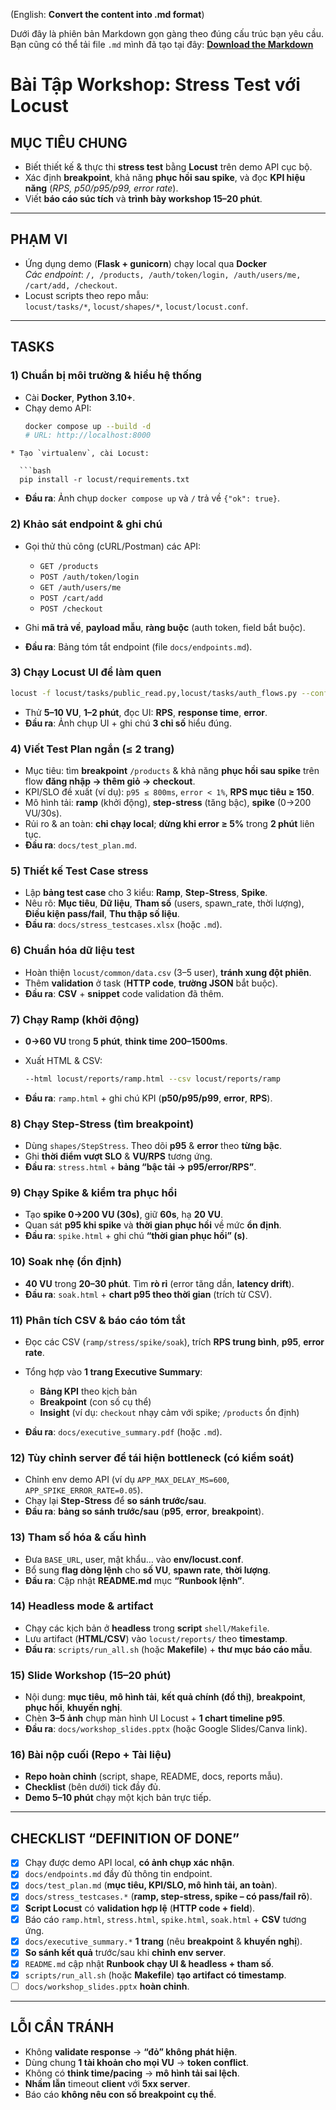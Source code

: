 (English: **Convert the content into .md format**)

Dưới đây là phiên bản Markdown gọn gàng theo đúng cấu trúc bạn yêu cầu. Bạn cũng có thể tải file `.md` mình đã tạo tại đây: **[Download the Markdown](sandbox:/mnt/data/locust_workshop_assignment.md)**

# Bài Tập Workshop: Stress Test với Locust

## MỤC TIÊU CHUNG
- Biết thiết kế & thực thi **stress test** bằng **Locust** trên demo API cục bộ.
- Xác định **breakpoint**, khả năng **phục hồi sau spike**, và đọc **KPI hiệu năng** (_RPS, p50/p95/p99, error rate_).
- Viết **báo cáo súc tích** và **trình bày workshop 15–20 phút**.

---

## PHẠM VI
- Ứng dụng demo (**Flask + gunicorn**) chạy local qua **Docker**  
  _Các endpoint_: `/, /products, /auth/token/login, /auth/users/me, /cart/add, /checkout`.
- Locust scripts theo repo mẫu:  
  `locust/tasks/*`, `locust/shapes/*`, `locust/locust.conf`.

---

## TASKS

### 1) Chuẩn bị môi trường & hiểu hệ thống
- Cài **Docker**, **Python 3.10+**.
- Chạy demo API:
  ```bash
  docker compose up --build -d
  # URL: http://localhost:8000
```
* Tạo `virtualenv`, cài Locust:

  ```bash
  pip install -r locust/requirements.txt
  ```
* **Đầu ra**: Ảnh chụp `docker compose up` và `/` trả về `{"ok": true}`.

### 2) Khảo sát endpoint & ghi chú

* Gọi thử thủ công (cURL/Postman) các API:

  * `GET /products`
  * `POST /auth/token/login`
  * `GET /auth/users/me`
  * `POST /cart/add`
  * `POST /checkout`
* Ghi **mã trả về**, **payload mẫu**, **ràng buộc** (auth token, field bắt buộc).
* **Đầu ra**: Bảng tóm tắt endpoint (file `docs/endpoints.md`).

### 3) Chạy Locust UI để làm quen

```bash
locust -f locust/tasks/public_read.py,locust/tasks/auth_flows.py --config locust/locust.conf
```

* Thử **5–10 VU**, **1–2 phút**, đọc UI: **RPS**, **response time**, **error**.
* **Đầu ra**: Ảnh chụp UI + ghi chú **3 chỉ số** hiểu đúng.

### 4) Viết Test Plan ngắn (≤ 2 trang)

* Mục tiêu: tìm **breakpoint** `/products` & khả năng **phục hồi sau spike** trên flow **đăng nhập → thêm giỏ → checkout**.
* KPI/SLO đề xuất (ví dụ): `p95 ≤ 800ms`, `error < 1%`, **RPS mục tiêu ≥ 150**.
* Mô hình tải: **ramp** (khởi động), **step-stress** (tăng bậc), **spike** (0→200 VU/30s).
* Rủi ro & an toàn: **chỉ chạy local**; **dừng khi error ≥ 5%** trong **2 phút** liên tục.
* **Đầu ra**: `docs/test_plan.md`.

### 5) Thiết kế Test Case stress

* Lập **bảng test case** cho 3 kiểu: **Ramp**, **Step-Stress**, **Spike**.
* Nêu rõ: **Mục tiêu**, **Dữ liệu**, **Tham số** (users, spawn\_rate, thời lượng), **Điều kiện pass/fail**, **Thu thập số liệu**.
* **Đầu ra**: `docs/stress_testcases.xlsx` (hoặc `.md`).

### 6) Chuẩn hóa dữ liệu test

* Hoàn thiện `locust/common/data.csv` (3–5 user), **tránh xung đột phiên**.
* Thêm **validation** ở task (**HTTP code**, **trường JSON** bắt buộc).
* **Đầu ra**: **CSV** + **snippet** code validation đã thêm.

### 7) Chạy Ramp (khởi động)

* **0→60 VU** trong **5 phút**, **think time 200–1500ms**.
* Xuất HTML & CSV:

  ```bash
  --html locust/reports/ramp.html --csv locust/reports/ramp
  ```
* **Đầu ra**: `ramp.html` + ghi chú KPI (**p50/p95/p99**, **error**, **RPS**).

### 8) Chạy Step-Stress (tìm breakpoint)

* Dùng `shapes/StepStress`. Theo dõi **p95** & **error** theo **từng bậc**.
* Ghi **thời điểm vượt SLO** & **VU/RPS** tương ứng.
* **Đầu ra**: `stress.html` + **bảng “bậc tải → p95/error/RPS”**.

### 9) Chạy Spike & kiểm tra phục hồi

* Tạo **spike 0→200 VU (30s)**, giữ **60s**, hạ **20 VU**.
* Quan sát **p95 khi spike** và **thời gian phục hồi** về mức **ổn định**.
* **Đầu ra**: `spike.html` + ghi chú **“thời gian phục hồi” (s)**.

### 10) Soak nhẹ (ổn định)

* **40 VU** trong **20–30 phút**. Tìm **rò rỉ** (error tăng dần, **latency drift**).
* **Đầu ra**: `soak.html` + **chart p95 theo thời gian** (trích từ CSV).

### 11) Phân tích CSV & báo cáo tóm tắt

* Đọc các CSV (`ramp/stress/spike/soak`), trích **RPS trung bình**, **p95**, **error rate**.
* Tổng hợp vào **1 trang Executive Summary**:

  * **Bảng KPI** theo kịch bản
  * **Breakpoint** (con số cụ thể)
  * **Insight** (ví dụ: `checkout` nhạy cảm với spike; `/products` ổn định)
* **Đầu ra**: `docs/executive_summary.pdf` (hoặc `.md`).

### 12) Tùy chỉnh server để tái hiện bottleneck (có kiểm soát)

* Chỉnh env demo API (ví dụ `APP_MAX_DELAY_MS=600`, `APP_SPIKE_ERROR_RATE=0.05`).
* Chạy lại **Step-Stress** để **so sánh trước/sau**.
* **Đầu ra**: **bảng so sánh trước/sau** (**p95**, **error**, **breakpoint**).

### 13) Tham số hóa & cấu hình

* Đưa `BASE_URL`, user, mật khẩu… vào **env/locust.conf**.
* Bổ sung **flag dòng lệnh** cho **số VU**, **spawn rate**, **thời lượng**.
* **Đầu ra**: Cập nhật **README.md** mục **“Runbook lệnh”**.

### 14) Headless mode & artifact

* Chạy các kịch bản ở **headless** trong **script** `shell/Makefile`.
* Lưu artifact (**HTML/CSV**) vào `locust/reports/` theo **timestamp**.
* **Đầu ra**: `scripts/run_all.sh` (hoặc **Makefile**) + **thư mục báo cáo mẫu**.

### 15) Slide Workshop (15–20 phút)

* Nội dung: **mục tiêu**, **mô hình tải**, **kết quả chính (đồ thị)**, **breakpoint**, **phục hồi**, **khuyến nghị**.
* Chèn **3–5 ảnh** chụp màn hình UI Locust + **1 chart timeline p95**.
* **Đầu ra**: `docs/workshop_slides.pptx` (hoặc Google Slides/Canva link).

### 16) Bài nộp cuối (Repo + Tài liệu)

* **Repo hoàn chỉnh** (script, shape, README, docs, reports mẫu).
* **Checklist** (bên dưới) tick đầy đủ.
* **Demo 5–10 phút** chạy một kịch bản trực tiếp.

---

## CHECKLIST “DEFINITION OF DONE”

* [x] Chạy được demo API local, **có ảnh chụp xác nhận**.
* [x] `docs/endpoints.md` đầy đủ thông tin endpoint.
* [x] `docs/test_plan.md` (**mục tiêu, KPI/SLO, mô hình tải, an toàn**).
* [x] `docs/stress_testcases.*` (**ramp, step-stress, spike – có pass/fail rõ**).
* [x] **Script Locust** có **validation hợp lệ** (**HTTP code + field**).
* [x] Báo cáo `ramp.html`, `stress.html`, `spike.html`, `soak.html` + **CSV** tương ứng.
* [x] `docs/executive_summary.*` **1 trang** (nêu **breakpoint** & **khuyến nghị**).
* [x] **So sánh kết quả** trước/sau khi **chỉnh env server**.
* [x] `README.md` cập nhật **Runbook chạy UI & headless + tham số**.
* [x] `scripts/run_all.sh` (hoặc **Makefile**) **tạo artifact có timestamp**.
* [ ] `docs/workshop_slides.pptx` **hoàn chỉnh**.

---

## LỖI CẦN TRÁNH

* Không **validate response** → **“đỏ” không phát hiện**.
* Dùng chung **1 tài khoản cho mọi VU** → **token conflict**.
* Không có **think time/pacing** → **mô hình tải sai lệch**.
* **Nhầm lẫn** timeout **client** với **5xx server**.
* Báo cáo **không nêu con số breakpoint cụ thể**.
  